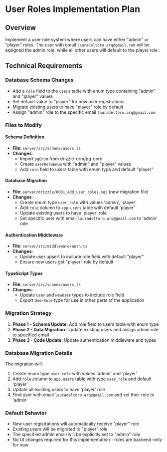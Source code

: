 # User Roles Implementation Plan

## Overview

Implement a user role system where users can have either "admin" or "player" roles. The user with email `lauradeltoro.arq@gmail.com` will be assigned the admin role, while all other users will default to the player role.

## Technical Requirements

### Database Schema Changes

- Add a `role` field to the `users` table with enum type containing "admin" and "player" values
- Set default value to "player" for new user registrations
- Migrate existing users to have "player" role by default
- Assign "admin" role to the specific email `lauradeltoro.arq@gmail.com`

### Files to Modify

#### Schema Definition

- **File**: `server/src/schema/users.ts`
- **Changes**:
  - Import `pgEnum` from drizzle-orm/pg-core
  - Create `userRoleEnum` with "admin" and "player" values
  - Add `role` field to users table with enum type and default "player"

#### Database Migration

- **File**: `server/drizzle/0001_add_user_roles.sql` (new migration file)
- **Changes**:
  - Create enum type `user_role` with values 'admin', 'player'
  - Add `role` column to `app.users` table with default 'player'
  - Update existing users to have 'player' role
  - Set specific user with email `lauradeltoro.arq@gmail.com` to 'admin' role

#### Authentication Middleware

- **File**: `server/src/middleware/auth.ts`
- **Changes**:
  - Update user upsert to include role field with default "player"
  - Ensure new users get "player" role by default

#### TypeScript Types

- **File**: `server/src/schema/users.ts`
- **Changes**:
  - Update `User` and `NewUser` types to include role field
  - Export `UserRole` type for use in other parts of the application

### Migration Strategy

1. **Phase 1 - Schema Update**: Add role field to users table with enum type
2. **Phase 2 - Data Migration**: Update existing users and assign admin role to specified email
3. **Phase 3 - Code Update**: Update authentication middleware and types

### Database Migration Details

The migration will:

1. Create enum type `user_role` with values 'admin' and 'player'
2. Add `role` column to `app.users` table with type `user_role` and default 'player'
3. Update all existing users to have 'player' role
4. Find user with email `lauradeltoro.arq@gmail.com` and set their role to 'admin'

### Default Behavior

- New user registrations will automatically receive "player" role
- Existing users will be migrated to "player" role
- The specified admin email will be explicitly set to "admin" role
- No UI changes required for this implementation - roles are backend-only for now
